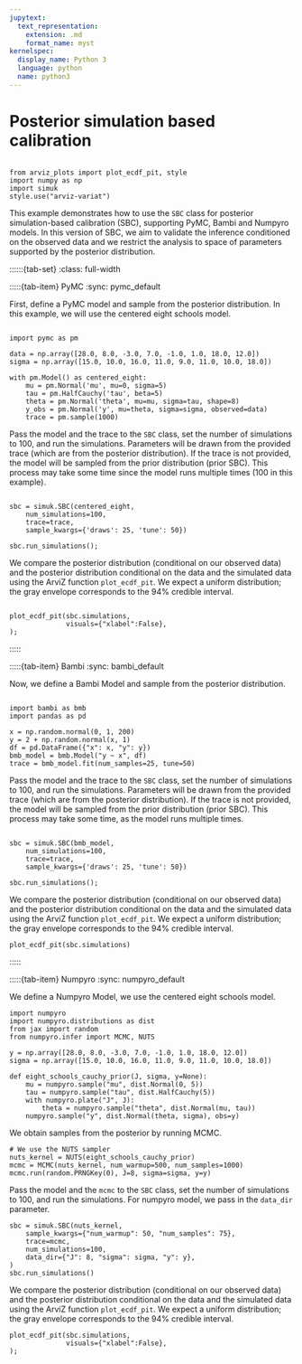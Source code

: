 ```yaml
---
jupytext:
  text_representation:
    extension: .md
    format_name: myst
kernelspec:
  display_name: Python 3
  language: python
  name: python3
---
```


# Posterior simulation based calibration

```{jupyter-execute}

from arviz_plots import plot_ecdf_pit, style
import numpy as np
import simuk
style.use("arviz-variat")
```

This example demonstrates how to use the `SBC` class for posterior simulation-based calibration (SBC), supporting PyMC, Bambi and Numpyro models. In this version of SBC, we aim to validate the inference conditioned on the observed data and we restrict the analysis to space of parameters supported by the posterior distribution.

::::::{tab-set}
:class: full-width

:::::{tab-item} PyMC
:sync: pymc_default

First, define a PyMC model and sample from the posterior distribution. In this example, we will use the centered eight schools model.

```{jupyter-execute}

import pymc as pm

data = np.array([28.0, 8.0, -3.0, 7.0, -1.0, 1.0, 18.0, 12.0])
sigma = np.array([15.0, 10.0, 16.0, 11.0, 9.0, 11.0, 10.0, 18.0])

with pm.Model() as centered_eight:
    mu = pm.Normal('mu', mu=0, sigma=5)
    tau = pm.HalfCauchy('tau', beta=5)
    theta = pm.Normal('theta', mu=mu, sigma=tau, shape=8)
    y_obs = pm.Normal('y', mu=theta, sigma=sigma, observed=data)
    trace = pm.sample(1000)
```

Pass the model and the trace to the `SBC` class, set the number of simulations to 100, and run the simulations.  Parameters will be drawn from the provided trace (which are from the posterior distribution). If the trace is not provided, the model will be sampled from the prior distribution (prior SBC). This process may take some time since the model runs multiple times (100 in this example).

```{jupyter-execute}

sbc = simuk.SBC(centered_eight,
    num_simulations=100,
    trace=trace,
    sample_kwargs={'draws': 25, 'tune': 50})

sbc.run_simulations();
```

We compare the posterior distribution (conditional on our observed data) and the posterior distribution conditional on the data and the simulated data using the ArviZ function `plot_ecdf_pit`. We expect a uniform distribution; the gray envelope corresponds to the 94% credible interval.

```{jupyter-execute}

plot_ecdf_pit(sbc.simulations,
              visuals={"xlabel":False},
);
```

:::::

:::::{tab-item} Bambi
:sync: bambi_default

Now, we define a Bambi Model and sample from the posterior distribution.

```{jupyter-execute}

import bambi as bmb
import pandas as pd

x = np.random.normal(0, 1, 200)
y = 2 + np.random.normal(x, 1)
df = pd.DataFrame({"x": x, "y": y})
bmb_model = bmb.Model("y ~ x", df)
trace = bmb_model.fit(num_samples=25, tune=50)
```

Pass the model and the trace to the `SBC` class, set the number of simulations to 100, and run the simulations.
Parameters will be drawn from the provided trace (which are from the posterior distribution). If the trace is not provided, the model will be sampled from the prior distribution (prior SBC). This process may take some time, as the model runs multiple times.

```{jupyter-execute}

sbc = simuk.SBC(bmb_model,
    num_simulations=100,
    trace=trace,
    sample_kwargs={'draws': 25, 'tune': 50})

sbc.run_simulations();
```

We compare the posterior distribution (conditional on our observed data) and the posterior distribution conditional on the data and the simulated data using the ArviZ function `plot_ecdf_pit`. We expect a uniform distribution; the gray envelope corresponds to the 94% credible interval.


```{jupyter-execute}
plot_ecdf_pit(sbc.simulations)
```

:::::

:::::{tab-item} Numpyro
:sync: numpyro_default

We define a Numpyro Model, we use the centered eight schools model.

```{jupyter-execute}
import numpyro
import numpyro.distributions as dist
from jax import random
from numpyro.infer import MCMC, NUTS

y = np.array([28.0, 8.0, -3.0, 7.0, -1.0, 1.0, 18.0, 12.0])
sigma = np.array([15.0, 10.0, 16.0, 11.0, 9.0, 11.0, 10.0, 18.0])

def eight_schools_cauchy_prior(J, sigma, y=None):
    mu = numpyro.sample("mu", dist.Normal(0, 5))
    tau = numpyro.sample("tau", dist.HalfCauchy(5))
    with numpyro.plate("J", J):
        theta = numpyro.sample("theta", dist.Normal(mu, tau))
    numpyro.sample("y", dist.Normal(theta, sigma), obs=y)
```

We obtain samples from the posterior by running MCMC.
```{jupyter-execute}
# We use the NUTS sampler
nuts_kernel = NUTS(eight_schools_cauchy_prior)
mcmc = MCMC(nuts_kernel, num_warmup=500, num_samples=1000)
mcmc.run(random.PRNGKey(0), J=8, sigma=sigma, y=y)
```

Pass the model and the `mcmc` to the `SBC` class, set the number of simulations to 100, and run the simulations. For numpyro model, we pass in the ``data_dir`` parameter.

```{jupyter-execute}
sbc = simuk.SBC(nuts_kernel,
    sample_kwargs={"num_warmup": 50, "num_samples": 75},
    trace=mcmc,
    num_simulations=100,
    data_dir={"J": 8, "sigma": sigma, "y": y},
)
sbc.run_simulations()
```

We compare the posterior distribution (conditional on our observed data) and the posterior distribution conditional on the data and the simulated data using the ArviZ function `plot_ecdf_pit`. We expect a uniform distribution; the gray envelope corresponds to the 94% credible interval.

```{jupyter-execute}
plot_ecdf_pit(sbc.simulations,
              visuals={"xlabel":False},
);
```
